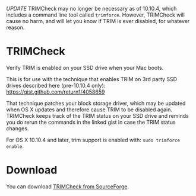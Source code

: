 *UPDATE*
TRIMCheck may no longer be necessary as of 10.10.4, which includes a
command line tool called `trimforce`. However, TRIMCheck will cause
no harm, and will let you know if TRIM is ever disabled, for whatever reason.

TRIMCheck
=========
Verify TRIM is enabled on your SSD drive when your Mac boots.

This is for use with the technique that enables TRIM on 3rd party SSD drives
described here (pre-10.10.4 only): https://gist.github.com/return1/4058659

That technique patches your block storage driver, which may be updated
when OS X updates and therefore cause TRIM to be disabled again. TRIMCheck
keeps track of the TRIM status on your SSD drive and reminds you do
rerun the commands in the linked gist in case the TRIM status changes.

For OS X 10.10.4 and later, trim support is enabled with: `sudo trimforce enable`.

Download
========
You can download [TRIMCheck from SourceForge](http://sourceforge.net/projects/trimcheck/files/TRIMCheck.pkg/download).
